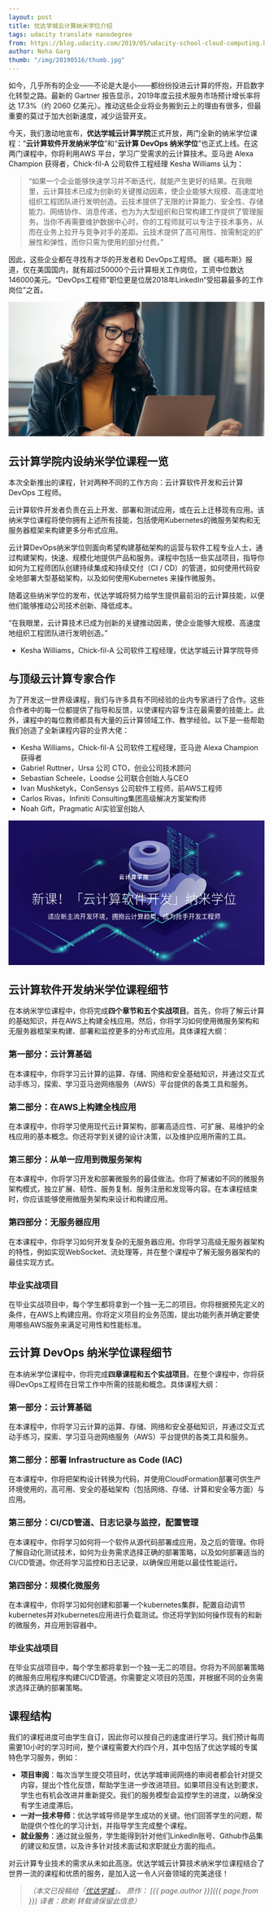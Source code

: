 ```yaml
---
layout: post
title: 优达学城云计算纳米学位介绍
tags: udacity translate nanodegree
from: https://blog.udacity.com/2019/05/udacity-school-cloud-computing.html
author: Neha Garg 
thumb: "/img/20190516/thumb.jpg"
---
```

如今，几乎所有的企业——不论是大是小——都纷纷投进云计算的怀抱，开启数字化转型之路。最新的 Gartner 报告显示，2019年度云技术服务市场预计增长率将达 17.3%（约 2060 亿美元）。推动这些企业将业务搬到云上的理由有很多，但最重要的莫过于加大创新速度，减少运营开支。

今天，我们激动地宣布，**优达学城云计算学院**正式开放，两门全新的纳米学位课程：“**云计算软件开发纳米学位**”和“**云计算 DevOps 纳米学位**”也正式上线。在这两门课程中，你将利用AWS 平台，学习广受需求的云计算技术。亚马逊 Alexa Champion 获得者，Chick-fil-A 公司软件工程经理 Kesha Williams 认为：

>“如果一个企业能够快速学习并不断迭代，就能产生更好的结果。在我眼里，云计算技术已成为创新的关键推动因素，使企业能够大规模、高速度地组织工程团队进行发明创造。云技术提供了无限的计算能力、安全性、存储能力、网络协作、消息传递，也为为大型组织和日常构建工作提供了管理服务。当你不再需要维护数据中心时，你的工程师就可以专注于技术事务，从而在业务上拉开与竞争对手的差距。云技术提供了高可用性、按需制定的扩展性和弹性，而你只需为使用的部分付费。”

因此，这些企业都在寻找有才华的开发者和 DevOps工程师。 据《福布斯》报道，仅在美国国内，就有超过50000个云计算相关工作岗位，工资中位数达146000美元。“DevOps工程师”职位更是位居2018年LinkedIn“受招募最多的工作岗位”之首。

<img src="/img/20190516/001.png">

## 云计算学院内设纳米学位课程一览

本次全新推出的课程，针对两种不同的工作方向：云计算软件开发和云计算DevOps 工程师。

云计算软件开发者负责在云上开发、部署和测试应用，或在云上迁移现有应用。该纳米学位课程将使你拥有上述所有技能，包括使用Kubernetes的微服务架构和无服务器框架来构建更多分布式应用。

云计算DevOps纳米学位则面向希望构建基础架构的运营与软件工程专业人士，通过构建架构，快速、规模化地提供产品和服务。课程中包括一些实战项目，指导你如何为工程师团队创建持续集成和持续交付（CI / CD）的管道，如何使用代码安全地部署大型基础架构，以及如何使用Kubernetes 来操作微服务。

随着这些纳米学位的发布，优达学城将努力给学生提供最前沿的云计算技能，以便他们能够推动公司技术创新、降低成本。

<span class="hl">“在我眼里，云计算技术已成为创新的关键推动因素，使企业能够大规模、高速度地组织工程团队进行发明创造。”</span><br>
   - Kesha Williams，Chick-fil-A 公司软件工程经理，优达学城云计算学院导师

## 与顶级云计算专家合作

为了开发这一世界级课程，我们与许多具有不同经验的业内专家进行了合作。这些合作者中的每一位都提供了指导和反馈，以使课程内容专注在最需要的技能上。此外，课程中的每位教师都具有大量的云计算领域工作、教学经验。以下是一些帮助我们创造了全新课程内容的业界大佬：

* Kesha Williams，Chick-fil-A 公司软件工程经理，亚马逊 Alexa Champion 获得者
* Gabriel Ruttner，Ursa 公司 CTO，创业公司技术顾问
* Sebastian Scheele，Loodse 公司联合创始人与CEO
* Ivan Mushketyk，ConSensys 公司软件工程师，前AWS工程师
* Carlos Rivas，Infiniti Consulting集团高级解决方案架构师
* Noah Gift，Pragmatic AI实验室创始人

<img src="/img/20190516/000.png">

## 云计算软件开发纳米学位课程细节

在本纳米学位课程中，你将完成**四个章节和五个实战项目**。首先，你将了解云计算的基础知识，并在AWS上构建全栈应用。然后，你将学习如何使用微服务架构和无服务器框架来构建、部署和监控更多的分布式应用。具体课程大纲：

### 第一部分：云计算基础

在本课程中，你将学习云计算的运算、存储、网络和安全基础知识，并通过交互式动手练习，探索、学习亚马逊网络服务（AWS）平台提供的各类工具和服务。

### 第二部分：在AWS上构建全栈应用

在本课程中，你将学习使用现代云计算架构，部署高适应性、可扩展、易维护的全栈应用的基本概念。你还将学到关键的设计决策，以及维护应用所需的工具。

### 第三部分：从单一应用到微服务架构

在本课程中，你将学习开发和部署微服务的最佳做法。你将了解诸如不同的微服务架构模式，独立扩展、韧性、服务复制、服务注册和发现等内容。在本课程结束时，你应该能够使用微服务架构来设计和构建应用。

### 第四部分：无服务器应用

在本课程中，你将学习如何开发复杂的无服务器应用。你将学习高级无服务器架构的特性，例如实现WebSocket、流处理等，并在整个课程中了解无服务器架构的最佳实现方式。

### 毕业实战项目

在毕业实战项目中，每个学生都将拿到一个独一无二的项目。你将根据预先定义的条件，在AWS上构建应用。你将定义项目的业务范围，提出功能列表并确定要使用哪些AWS服务来满足可用性和性能标准。

## 云计算 DevOps 纳米学位课程细节

在本纳米学位课程中，你将完成**四章课程和五个实战项目**。在整个课程中，你将获得DevOps工程师在日常工作中所需的技能和概念。具体课程大纲：

### 第一部分：云计算基础

在本课程中，你将学习云计算的运算、存储、网络和安全基础知识，并通过交互式动手练习，探索、学习亚马逊网络服务（AWS）平台提供的各类工具和服务。

### 第二部分：部署 Infrastructure as Code (IAC)

在本课程中，你将把架构设计转换为代码，并使用CloudFormation部署可供生产环境使用的，高可用、安全的基础架构（包括网络、存储、计算和安全等方面）与应用。

### 第三部分：CI/CD管道、日志记录与监控，配置管理

在本课程中，你将学习如何将一个软件从源代码部署成应用，及之后的管理。你将了解自动化测试技术，如何为业务需求选择正确的部署策略，以及如何部署适当的CI/CD管道。你还将学习监控和日志记录，以确保应用能以最佳性能运行。

### 第四部分：规模化微服务

在本课程中，你将学习如何创建和部署一个kubernetes集群，配置自动调节kubernetes并对kubernetes应用进行负载测试。你还将学到如何操作现有的和新的微服务，并应用到容器中。

### 毕业实战项目

在毕业实战项目中，每个学生都将拿到一个独一无二的项目。你将为不同部署策略的微服务应用程序构建CI/CD管道。你需要定义项目的范围，并根据不同的业务需求选择正确的部署策略。

## 课程结构

我们的课程进度可由学生自订，因此你可以按自己的速度进行学习。我们预计每周需要10小时的学习时间，整个课程需要大约四个月，其中包括了优达学城的专属特色学习服务，例如：

* **项目审阅**：每次当学生提交项目时，优达学城审阅网络的审阅者都会针对提交内容，提出个性化反馈，帮助学生进一步改进项目。如果项目没有达到要求，学生也有机会改进并重新提交。我们的服务模型会监控学生的进度，以确保没有学生进度滞后。
* **一对一技术导师**：优达学城导师是学生成功的关键。他们回答学生的问题，帮助提供个性化的学习计划，并指导学生完成整个课程。
* **就业服务**：通过就业服务，学生能得到针对他们LinkedIn账号、Github作品集的建议和反馈，以及许多针对技术面试和求职就业方面的指点。

对云计算专业技术的需求从未如此高涨。优达学城云计算技术纳米学位课程结合了世界一流的课程和优质的服务，是加入这一令人兴奋领域的完美途径！

> _（本文已投稿给「[优达学城](https://cn.udacity.com)」。 原作： [{{ page.author }}]({{ page.from }}) 译者：欧剃 转载请保留此信息）_


